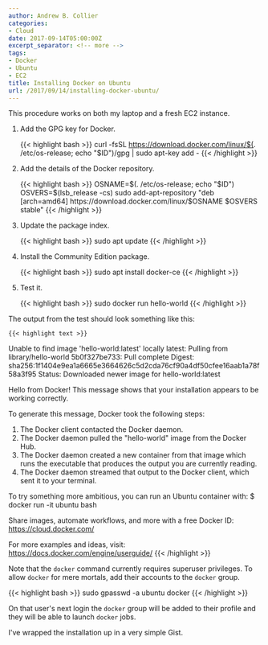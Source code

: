 ```yaml
---
author: Andrew B. Collier
categories:
- Cloud
date: 2017-09-14T05:00:00Z
excerpt_separator: <!-- more -->
tags:
- Docker
- Ubuntu
- EC2
title: Installing Docker on Ubuntu
url: /2017/09/14/installing-docker-ubuntu/
---
```


This procedure works on both my laptop and a fresh EC2 instance.

<!--more-->

1. Add the GPG key for Docker.

	{{< highlight bash >}}
curl -fsSL https://download.docker.com/linux/$(. /etc/os-release; echo "$ID")/gpg | sudo apt-key add -
{{< /highlight >}}

2. Add the details of the Docker repository.

	{{< highlight bash >}}
OSNAME=$(. /etc/os-release; echo "$ID")
OSVERS=$(lsb_release -cs)
sudo add-apt-repository "deb [arch=amd64] https://download.docker.com/linux/$OSNAME $OSVERS stable"
{{< /highlight >}}

3. Update the package index.

	{{< highlight bash >}}
sudo apt update
{{< /highlight >}}

4. Install the Community Edition package.

	{{< highlight bash >}}
sudo apt install docker-ce
{{< /highlight >}}

5. Test it.

	{{< highlight bash >}}
sudo docker run hello-world
{{< /highlight >}}

The output from the test should look something like this:

	{{< highlight text >}}
Unable to find image 'hello-world:latest' locally
latest: Pulling from library/hello-world
5b0f327be733: Pull complete 
Digest: sha256:1f1404e9ea1a6665e3664626c5d2cda76cf90a4df50cfee16aab1a78f58a3f95
Status: Downloaded newer image for hello-world:latest

Hello from Docker!
This message shows that your installation appears to be working correctly.

To generate this message, Docker took the following steps:
 1. The Docker client contacted the Docker daemon.
 2. The Docker daemon pulled the "hello-world" image from the Docker Hub.
 3. The Docker daemon created a new container from that image which runs the
    executable that produces the output you are currently reading.
 4. The Docker daemon streamed that output to the Docker client, which sent it
    to your terminal.

To try something more ambitious, you can run an Ubuntu container with:
 $ docker run -it ubuntu bash

Share images, automate workflows, and more with a free Docker ID:
 https://cloud.docker.com/

For more examples and ideas, visit:
 https://docs.docker.com/engine/userguide/
{{< /highlight >}}

Note that the `docker` command currently requires superuser privileges. To allow `docker` for mere mortals, add their accounts to the `docker` group.

{{< highlight bash >}}
sudo gpasswd -a ubuntu docker
{{< /highlight >}}

On that user's next login the `docker` group will be added to their profile and they will be able to launch `docker` jobs.

I've wrapped the installation up in a very simple Gist.

<script src="https://gist.github.com/DataWookie/9f29795059e6bccf9892bc85ed285337.js"></script>